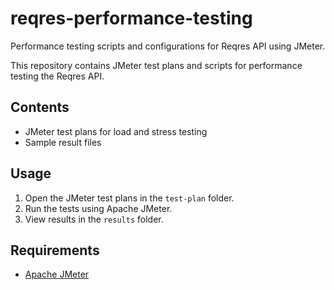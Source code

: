 # reqres-performance-testing
Performance testing scripts and configurations for Reqres API using JMeter.

This repository contains JMeter test plans and scripts for performance testing the Reqres API.

## Contents
- JMeter test plans for load and stress testing
- Sample result files

## Usage
1. Open the JMeter test plans in the `test-plan` folder.
2. Run the tests using Apache JMeter.
3. View results in the `results` folder.

## Requirements
- [Apache JMeter](https://jmeter.apache.org/)
